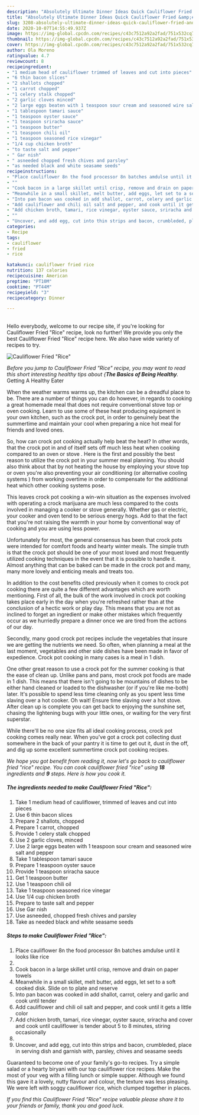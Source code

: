 ```yaml
---
description: "Absolutely Ultimate Dinner Ideas Quick Cauliflower Fried &amp;#34;Rice&amp;#34;"
title: "Absolutely Ultimate Dinner Ideas Quick Cauliflower Fried &amp;#34;Rice&amp;#34;"
slug: 3208-absolutely-ultimate-dinner-ideas-quick-cauliflower-fried-and-34-rice-and-34
date: 2020-10-07T14:55:49.937Z
image: https://img-global.cpcdn.com/recipes/c43c7512a92a2fad/751x532cq70/cauliflower-fried-rice-recipe-main-photo.jpg
thumbnail: https://img-global.cpcdn.com/recipes/c43c7512a92a2fad/751x532cq70/cauliflower-fried-rice-recipe-main-photo.jpg
cover: https://img-global.cpcdn.com/recipes/c43c7512a92a2fad/751x532cq70/cauliflower-fried-rice-recipe-main-photo.jpg
author: Ola Moreno
ratingvalue: 4.7
reviewcount: 8
recipeingredient:
- "1 medium head of cauliflower trimmed of leaves and cut into pieces"
- "6 thin bacon slices"
- "2 shallots chopped"
- "1 carrot chopped"
- "1 celery stalk chopped"
- "2 garlic cloves minced"
- "2 large eggs beaten with 1 teaspoon sour cream and seasoned wire salt and pepper"
- "1 tablespoon tamari sauce"
- "1 teaspoon oyster sauce"
- "1 teaspoon sriracha sauce"
- "1 teaspoon butter"
- "1 teaspoon chili oil"
- "1 teaspoon seasoned rice vinegar"
- "1/4 cup chicken broth"
- "to taste salt and pepper"
- " Gar nish"
- " asneeded chopped fresh chives and parsley"
- "as needed black and white seasame seeds"
recipeinstructions:
- "Place cauliflower 8n the food processor 8n batches amdulse until it looks like rice"
- ""
- "Cook bacon in a large skillet until crisp, remove and drain on paper towels"
- "Meanwhile in a small skillet, melt butter, add eggs, let set to a soft cooked disk. Slide on to plate and reserve"
- "Into pan bacon was cooked in add shallot, carrot, celery and garlic and cook until tender"
- "Add cauliflower and chili oil salt and pepper, and cook until it gets a little color"
- "Add chicken broth, tamari, rice vinegar, oyster sauce, sriracha and cover and cook until cauliflower is tender about 5 to 8 minutes, stiring occasionally"
- ""
- "Uncover, and add egg, cut into thin strips and bacon, crumbleded, place in serving dish and garnish with, parsley, chives and seasame seeds"
categories:
- Recipe
tags:
- cauliflower
- fried
- rice

katakunci: cauliflower fried rice 
nutrition: 137 calories
recipecuisine: American
preptime: "PT10M"
cooktime: "PT44M"
recipeyield: "3"
recipecategory: Dinner

---
```

<br>
Hello everybody, welcome to our recipe site, if you're looking for Cauliflower Fried &#34;Rice&#34; recipe, look no further! We provide you only the best Cauliflower Fried &#34;Rice&#34; recipe here. We also have wide variety of recipes to try.
<br>


![Cauliflower Fried &#34;Rice&#34;](https://img-global.cpcdn.com/recipes/c43c7512a92a2fad/751x532cq70/cauliflower-fried-rice-recipe-main-photo.jpg)

<i>Before you jump to Cauliflower Fried &#34;Rice&#34; recipe, you may want to read this short interesting healthy tips about {<strong>The Basics of Being Healthy</strong>.</i>
Getting A Healthy Eater


When the weather warms warms up, the kitchen can be a dreadful place to be. There are a number of things you can do however, in regards to cooking a great homemade meal that does not require conventional stove top or oven cooking. Learn to use some of these heat producing equipment in your own kitchen, such as the crock pot, in order to genuinely beat the summertime and maintain your cool when preparing a nice hot meal for friends and loved ones.

So, how can crock pot cooking actually help beat the heat? In other words, that the crock pot in and of itself sets off much less heat when cooking compared to an oven or stove . Here is the first and possibly the best reason to utilize the crock pot in your summer meal planning. You should also think about that by not heating the house by employing your stove top or oven you're also preventing your air conditioning (or alternative cooling systems ) from working overtime in order to compensate for the additional heat which other cooking systems pose.

This leaves crock pot cooking a win-win situation as the expenses involved with operating a crock marijuana are much less compared to the costs involved in managing a cooker or stove generally. Whether gas or electric, your cooker and oven tend to be serious energy hogs. Add to that the fact that you're not raising the warmth in your home by conventional way of cooking and you are using less power.

Unfortunately for most, the general consensus has been that crock pots were intended for comfort foods and hearty winter meals.  The simple truth is that the crock pot should be one of your most loved and most frequently utilized cooking techniques in the event that it is possible to handle it.  Almost anything that can be baked can be made in the crock pot and many, many more lovely and enticing meals and treats too.



In addition to the cost benefits cited previously when it comes to crock pot cooking there are quite a few different advantages which are worth mentioning. First of all, the bulk of the work involved in crock pot cooking takes place early in the day when you're refreshed rather than at the conclusion of a hectic work or play day. This means that you are not as inclined to forget an ingredient or make other mistakes which frequently occur as we hurriedly prepare a dinner once we are tired from the actions of our day.

Secondly, many good crock pot recipes include the vegetables that insure we are getting the nutrients we need. So often, when planning a meal at the last moment, vegetables and other side dishes have been made in favor of expedience. Crock pot cooking in many cases is a meal in 1 dish.

One other great reason to use a crock pot for the summer cooking is that the ease of clean up.  Unlike pans and pans, most crock pot foods are made in 1 dish. This means that there isn't going to be mountains of dishes to be either hand cleaned or loaded to the dishwasher (or if you're like me-both) later. It's possible to spend less time cleaning only as you spent less time slaving over a hot cooker. Oh wait! Ensure time slaving over a hot stove. After clean up is complete you can get back to enjoying the sunshine set, chasing the lightening bugs with your little ones, or waiting for the very first superstar.

While there'll be no one size fits all ideal cooking process, crock pot cooking comes really near. When you've got a crock pot collecting dust somewhere in the back of your pantry it is time to get out it, dust in the off, and dig up some excellent summertime crock pot cooking recipes.


<i>We hope you got benefit from reading it, now let's go back to cauliflower fried &#34;rice&#34; recipe. You can cook cauliflower fried &#34;rice&#34; using <strong>18</strong> ingredients and <strong>9</strong> steps. Here is how you cook it.
</i>

##### The ingredients needed to make Cauliflower Fried &#34;Rice&#34;:

1. Take 1 medium head of cauliflower, trimmed of leaves and cut into pieces
1. Use 6 thin bacon slices
1. Prepare 2 shallots, chopped
1. Prepare 1 carrot, chopped
1. Provide 1 celery stalk chopped
1. Use 2 garlic cloves, minced
1. Use 2 large eggs beaten with 1 teaspoon sour cream and seasoned wire salt and pepper
1. Take 1 tablespoon tamari sauce
1. Prepare 1 teaspoon oyster sauce
1. Provide 1 teaspoon sriracha sauce
1. Get 1 teaspoon butter
1. Use 1 teaspoon chili oil
1. Take 1 teaspoon seasoned rice vinegar
1. Use 1/4 cup chicken broth
1. Prepare to taste salt and pepper
1. Use  Gar nish
1. Use  asneeded, chopped fresh chives and parsley
1. Take as needed black and white seasame seeds


##### Steps to make Cauliflower Fried &#34;Rice&#34;:

1. Place cauliflower 8n the food processor 8n batches amdulse until it looks like rice
1. 
1. Cook bacon in a large skillet until crisp, remove and drain on paper towels
1. Meanwhile in a small skillet, melt butter, add eggs, let set to a soft cooked disk. Slide on to plate and reserve
1. Into pan bacon was cooked in add shallot, carrot, celery and garlic and cook until tender
1. Add cauliflower and chili oil salt and pepper, and cook until it gets a little color
1. Add chicken broth, tamari, rice vinegar, oyster sauce, sriracha and cover and cook until cauliflower is tender about 5 to 8 minutes, stiring occasionally
1. 
1. Uncover, and add egg, cut into thin strips and bacon, crumbleded, place in serving dish and garnish with, parsley, chives and seasame seeds


Guaranteed to become one of your family&#39;s go-to recipes. Try a simple salad or a hearty biryani with our top cauliflower rice recipes. Make the most of your veg with a filling lunch or simple supper. Although we found this gave it a lovely, nutty flavour and colour, the texture was less pleasing. We were left with soggy cauliflower rice, which clumped together in places. 

<i>If you find this Cauliflower Fried &#34;Rice&#34; recipe valuable please share it to your friends or family, thank you and good luck.</i>
